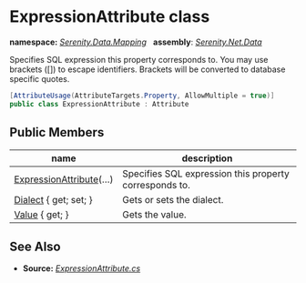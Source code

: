 # ExpressionAttribute class
**namespace:** *[Serenity.Data.Mapping](../README.md#serenity.data.mapping-namespace)*   **assembly**: *[Serenity.Net.Data](../README.md)*

Specifies SQL expression this property corresponds to. You may use brackets ([]) to escape identifiers. Brackets will be converted to database specific quotes.

```csharp
[AttributeUsage(AttributeTargets.Property, AllowMultiple = true)]
public class ExpressionAttribute : Attribute
```

## Public Members

| name | description |
| --- | --- |
| [ExpressionAttribute](ExpressionAttribute/ExpressionAttribute.md)(…) | Specifies SQL expression this property corresponds to. |
| [Dialect](ExpressionAttribute/Dialect.md) { get; set; } | Gets or sets the dialect. |
| [Value](ExpressionAttribute/Value.md) { get; } | Gets the value. |

## See Also

* **Source:** *[ExpressionAttribute.cs](https://github.com/serenity-is/Serenity/blob/master/src/Serenity.Net.Data/Mapping/ExpressionAttribute.cs)*